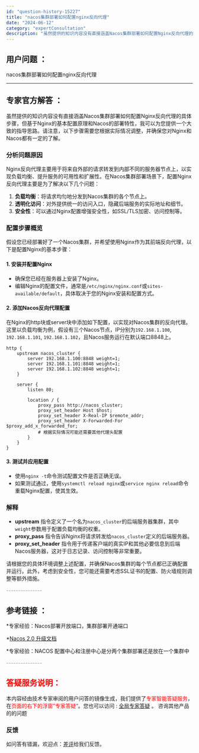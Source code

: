 ```yaml
---
id: "question-history-15227"
title: "nacos集群部署如何配置nginx反向代理"
date: "2024-06-12"
category: "expertConsultation"
description: "虽然提供的知识内容没有直接涵盖Nacos集群部署如何配置Nginx反向代理的具体步骤，但基于Nginx的基本配置原理和Nacos的部署特性，我可以为您提供一个大致的指导思路。请注意，以下步骤需要您根据实际情况调整，并确保您对Nginx和Nacos都有一定的了解。### 分析问题原因Nginx反向代理"
---
```


## 用户问题 ： 
 nacos集群部署如何配置nginx反向代理  

---------------
## 专家官方解答 ：

虽然提供的知识内容没有直接涵盖Nacos集群部署如何配置Nginx反向代理的具体步骤，但基于Nginx的基本配置原理和Nacos的部署特性，我可以为您提供一个大致的指导思路。请注意，以下步骤需要您根据实际情况调整，并确保您对Nginx和Nacos都有一定的了解。

### 分析问题原因
Nginx反向代理主要用于将来自外部的请求转发到内部不同的服务器节点上，以实现负载均衡、提升服务的可用性和扩展性。在Nacos集群部署场景下，配置Nginx反向代理主要是为了解决以下几个问题：
1. **负载均衡**：将请求均匀地分发到Nacos集群的各个节点上。
2. **透明化访问**：对外提供统一的访问入口，隐藏后端服务的实际地址和细节。
3. **安全性**：可以通过Nginx配置增强安全性，如SSL/TLS加密、访问控制等。

### 配置步骤概览
假设您已经部署好了一个Nacos集群，并希望使用Nginx作为其前端反向代理，以下是配置Nginx的基本步骤：

#### 1. 安装并配置Nginx
- 确保您已经在服务器上安装了Nginx。
- 编辑Nginx的配置文件，通常是`/etc/nginx/nginx.conf`或`sites-available/default`，具体取决于您的Nginx安装和配置方式。

#### 2. 添加Nacos反向代理配置
在Nginx的http块或server块中添加如下配置，以实现对Nacos集群的反向代理。这里以负载均衡为例，假设有三个Nacos节点，IP分别为`192.168.1.100`, `192.168.1.101`, `192.168.1.102`，且Nacos服务运行在默认端口8848上。

```nginx
http {
    upstream nacos_cluster {
        server 192.168.1.100:8848 weight=1;
        server 192.168.1.101:8848 weight=1;
        server 192.168.1.102:8848 weight=1;
    }

    server {
        listen 80;
        
        location / {
            proxy_pass http://nacos_cluster;
            proxy_set_header Host $host;
            proxy_set_header X-Real-IP $remote_addr;
            proxy_set_header X-Forwarded-For $proxy_add_x_forwarded_for;
            # 根据实际情况可能还需要其他代理头配置
        }
    }
}
```

#### 3. 测试并应用配置
- 使用`nginx -t`命令测试配置文件是否正确无误。
- 如果测试通过，使用`systemctl reload nginx`或`service nginx reload`命令重载Nginx配置，使其生效。

### 解释
- **upstream** 指令定义了一个名为`nacos_cluster`的后端服务器集群，其中`weight`参数用于配置负载均衡的权重。
- **proxy_pass** 指令告诉Nginx将请求转发给`nacos_cluster`定义的后端服务器。
- **proxy_set_header** 指令用于传递客户端的真实IP和其他必要信息到后端Nacos服务器，这对于日志记录、访问控制等非常重要。

请根据您的具体环境调整上述配置，并确保Nacos集群的每个节点都已正确配置并运行。此外，考虑到安全性，您可能还需要考虑SSL证书的配置、防火墙规则调整等额外措施。


<font color="#949494">---------------</font> 


## 参考链接 ：

*专家经验：Nacos部署开放端口，集群部署开通端口 
 
 *[Nacos 2.0 升级文档](https://nacos.io/docs/latest/upgrading/200-upgrading)
 
 *专家经验：NACOS 配置中心和注册中心是分两个集群部署还是放在一个集群中 


 <font color="#949494">---------------</font> 
 


## <font color="#FF0000">答疑服务说明：</font> 

本内容经由技术专家审阅的用户问答的镜像生成，我们提供了<font color="#FF0000">专家智能答疑服务</font>，在<font color="#FF0000">页面的右下的浮窗”专家答疑“</font>。您也可以访问 : [全局专家答疑](https://answer.opensource.alibaba.com/docs/intro) 。 咨询其他产品的的问题

### 反馈
如问答有错漏，欢迎点：[差评](https://ai.nacos.io/user/feedbackByEnhancerGradePOJOID?enhancerGradePOJOId=15250)给我们反馈。
